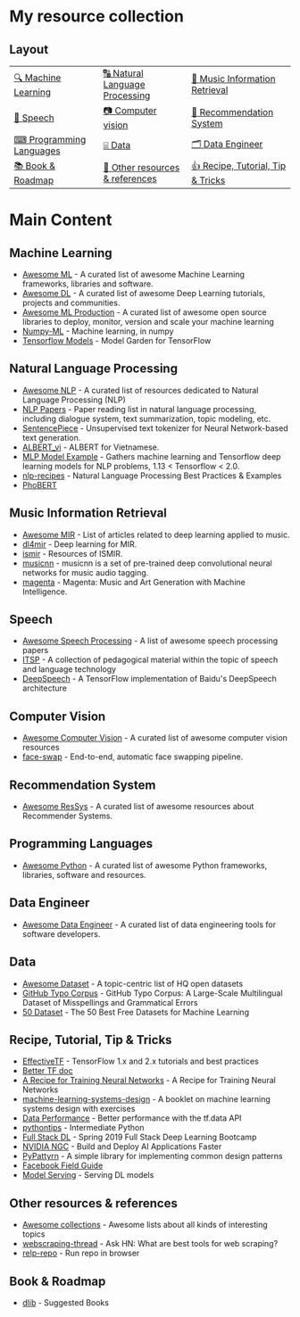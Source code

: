 # My resource collection

## Layout

| | | |
|-|-|-|
| [🔍 Machine Learning](#machine-learning) | [🔠 Natural Language Processing](#natural-language-processing) | [🎼 Music Information Retrieval](#music-information-retrieval) |
| [🤖 Speech](#speech) | [📷 Computer vision](#computer-vision) | [🛒 Recommendation System](#recommendation-system) |
| [⌨ Programming Languages](#programming-languages) | [⌸ Data](#data) | [🗂  Data Engineer](#data-engineer) |
| [📚 Book & Roadmap](#book--roadmap) | [📌 Other resources & references](#other-resources--references) | [👍 Recipe, Tutorial, Tip & Tricks](#recipe-tutorial-tip--tricks) |


# Main Content

## Machine Learning
* [Awesome ML](https://github.com/josephmisiti/awesome-machine-learning) - A curated list of awesome Machine Learning frameworks, libraries and software.
* [Awesome DL](https://github.com/ChristosChristofidis/awesome-deep-learning) - A curated list of awesome Deep Learning tutorials, projects and communities.
* [Awesome ML Production](https://github.com/EthicalML/awesome-production-machine-learning) - A curated list of awesome open source libraries to deploy, monitor, version and scale your machine learning
* [Numpy-ML](https://github.com/ddbourgin/numpy-ml) - Machine learning, in numpy
* [Tensorflow Models](https://github.com/tensorflow/models) - Model Garden for TensorFlow

## Natural Language Processing
* [Awesome NLP](https://github.com/keon/awesome-nlp) - A curated list of resources dedicated to Natural Language Processing (NLP)
* [NLP Papers](https://github.com/iwangjian/Paper-Reading) - Paper reading list in natural language processing, including dialogue system, text summarization, topic modeling, etc.
* [SentencePiece](https://github.com/google/sentencepiece) - Unsupervised text tokenizer for Neural Network-based text generation.
* [ALBERT_vi](https://github.com/ngoanpv/albert_vi) - ALBERT for Vietnamese.
* [MLP Model Example](https://github.com/huseinzol05/NLP-Models-Tensorflow) - Gathers machine learning and Tensorflow deep learning models for NLP problems, 1.13 < Tensorflow < 2.0.
* [nlp-recipes](https://github.com/microsoft/nlp-recipes/) - Natural Language Processing Best Practices & Examples
* [PhoBERT](https://github.com/VinAIResearch/PhoBERT)

## Music Information Retrieval
* [Awesome MIR](https://github.com/ybayle/awesome-deep-learning-music) - List of articles related to deep learning applied to music.
* [dl4mir](https://github.com/keunwoochoi/dl4mir) - Deep learning for MIR.
* [ismir](https://ismir.net/resources/) - Resources of ISMIR.
* [musicnn](https://github.com/jordipons/musicnn) - musicnn is a set of pre-trained deep convolutional neural networks for music audio tagging.
* [magenta](https://github.com/tensorflow/magenta) - Magenta: Music and Art Generation with Machine Intelligence.

## Speech
* [Awesome Speech Processing](https://github.com/zzw922cn/awesome-speech-recognition-speech-synthesis-papers) - A list of awesome speech processing papers
* [ITSP](https://wiki.aalto.fi/display/ITSP) - A collection of pedagogical material within the topic of speech and language technology
* [DeepSpeech](https://github.com/mozilla/DeepSpeech) - A TensorFlow implementation of Baidu's DeepSpeech architecture

## Computer Vision
* [Awesome Computer Vision](https://github.com/jbhuang0604/awesome-computer-vision) - A curated list of awesome computer vision resources
* [face-swap](https://github.com/YuvalNirkin/face_swap) - End-to-end, automatic face swapping pipeline.

## Recommendation System
* [Awesome ResSys](https://github.com/gaolinjie/awesome-recommender-systems) - A curated list of awesome resources about Recommender Systems.

## Programming Languages
* [Awesome Python](https://github.com/vinta/awesome-python) - A curated list of awesome Python frameworks, libraries, software and resources.

## Data Engineer
* [Awesome Data Engineer](https://github.com/igorbarinov/awesome-data-engineering) - A curated list of data engineering tools for software developers.

## Data
* [Awesome Dataset](https://github.com/awesomedata/awesome-public-datasets) - A topic-centric list of HQ open datasets
* [GitHub Typo Corpus](https://github.com/mhagiwara/github-typo-corpus) - GitHub Typo Corpus: A Large-Scale Multilingual Dataset of Misspellings and Grammatical Errors
* [50 Dataset](https://lionbridge.ai/datasets/the-50-best-free-datasets-for-machine-learning/?fbclid=IwAR2BMsLq1qUdxM3NR5wqVg0hpkvnULybUWOX2W5eJ0ThCRrV9a7r2TuxKP8) - The 50 Best Free Datasets for Machine Learning

## Recipe, Tutorial, Tip & Tricks
* [EffectiveTF](https://github.com/vahidk/EffectiveTensorflow) - TensorFlow 1.x and 2.x tutorials and best practices
* [Better TF doc](https://apimirror.com/tensorflow~guide/)
* [A Recipe for Training Neural Networks](https://karpathy.github.io/2019/04/25/recipe/) - A Recipe for Training Neural Networks
* [machine-learning-systems-design](https://github.com/chiphuyen/machine-learning-systems-design) - A booklet on machine learning systems design with exercises
* [Data Performance](https://www.tensorflow.org/guide/data_performance) - Better performance with the tf.data API
* [pythontips](http://book.pythontips.com/en/latest/) - Intermediate Python
* [Full Stack DL](https://fullstackdeeplearning.com/march2019) - Spring 2019 Full Stack Deep Learning Bootcamp
* [NVIDIA NGC](https://ngc.nvidia.com) - Build and Deploy AI Applications Faster
* [PyPattyrn](https://github.com/tylerlaberge/PyPattyrn) - A simple library for implementing common design patterns
* [Facebook Field Guide](https://research.fb.com/blog/2018/05/the-facebook-field-guide-to-machine-learning-video-series/)
* [Model Serving](https://viblo.asia/p/model-serving-trien-khai-machine-learning-model-len-production-voi-tensorflow-serving-deploy-machine-learning-model-in-production-with-tensorflow-serving-XL6lAvvN5ek) - Serving DL models

## Other resources & references
* [Awesome collections](https://github.com/sindresorhus/awesome) - Awesome lists about all kinds of interesting topics
* [webscraping-thread](https://news.ycombinator.com/item?id=15694118) - Ask HN: What are best tools for web scraping?
* [relp-repo](https://repl.it/site/blog/github) - Run repo in browser

## Book & Roadmap 
* [dlib](http://dlib.net/books.html) - Suggested Books
